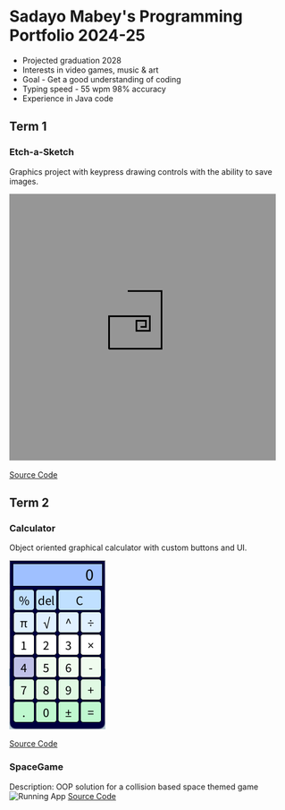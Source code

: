 # Sadayo Mabey's Programming Portfolio 2024-25
* Projected graduation 2028
* Interests in video games, music & art
* Goal - Get a good understanding of coding
* Typing speed - 55 wpm 98% accuracy
* Experience in Java code

## Term 1
### Etch-a-Sketch
Graphics project with keypress drawing controls with the ability to save images.

![Running App](https://github.com/Sadayo126/programmingportfolio/blob/main/src/etchASketch/etch-a-sketch1.png)

[Source Code](https://github.com/Sadayo126/programmingportfolio/blob/main/src/etchASketch/etchASketch.pde)


## Term 2
### Calculator
Object oriented graphical calculator with custom buttons and UI.

![Running App](https://github.com/Sadayo126/programmingportfolio/blob/main/images/calc1.png?raw=true)

[Source Code](https://github.com/Sadayo126/programmingportfolio/blob/main/src/Calculator/Calculator.pde)

### SpaceGame
Description: OOP solution for a collision based space themed game
![Running App](https://github.com/user-attachments/assets/0081f224-46fd-4c7b-8ba1-6be914c41962)
[Source Code]()
